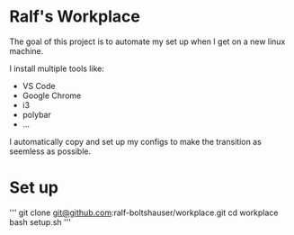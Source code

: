 # Ralf's Workplace 
The goal of this project is to automate my set up when I get on a new linux machine.

I install multiple tools like: 
- VS Code
- Google Chrome
- i3
- polybar
- ...

I automatically copy and set up my configs to make the transition as seemless as possible. 

# Set up
'''
git clone git@github.com:ralf-boltshauser/workplace.git
cd workplace
bash setup.sh
'''
